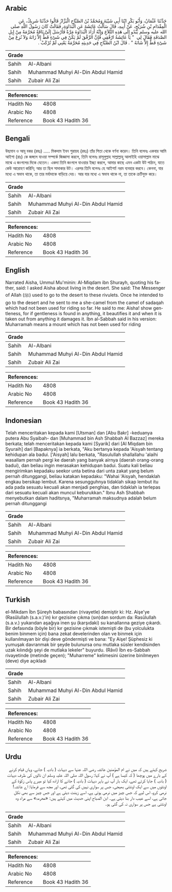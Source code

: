 ## Arabic


<div dir="rtl" lang="ar" style={{fontSize:'larger',backgroundColor:'#f8f9fa',padding:20}}>
حَدَّثَنَا عُثْمَانُ، وَأَبُو بَكْرٍ ابْنَا أَبِي شَيْبَةَ وَمُحَمَّدُ بْنُ الصَّبَّاحِ الْبَزَّازُ قَالُوا حَدَّثَنَا شَرِيكٌ، عَنِ الْمِقْدَامِ بْنِ شُرَيْحٍ، عَنْ أَبِيهِ، قَالَ سَأَلْتُ عَائِشَةَ عَنِ الْبَدَاوَةِ، فَقَالَتْ كَانَ رَسُولُ اللَّهِ صلى الله عليه وسلم يَبْدُو إِلَى هَذِهِ التِّلاَعِ وَإِنَّهُ أَرَادَ الْبَدَاوَةَ مَرَّةً فَأَرْسَلَ إِلَىَّ نَاقَةً مُحَرَّمَةً مِنْ إِبِلِ الصَّدَقَةِ فَقَالَ لِي ‏ "‏ يَا عَائِشَةُ ارْفُقِي فَإِنَّ الرِّفْقَ لَمْ يَكُنْ فِي شَىْءٍ قَطُّ إِلاَّ زَانَهُ وَلاَ نُزِعَ مِنْ شَىْءٍ قَطُّ إِلاَّ شَانَهُ ‏"‏ ‏.‏ قَالَ ابْنُ الصَّبَّاحِ فِي حَدِيثِهِ مُحَرَّمَةٌ يَعْنِي لَمْ تُرْكَبْ ‏.‏
</div>
<div style={{backgroundColor:'#f8f9fa',padding:20, marginBottom: 10}}><table> <thead> <tr> <th>Grade</th> <th></th> </tr> </thead> <tbody> <tr><td>Sahih</td><td>Al-Albani</td></tr><tr><td>Sahih</td><td>Muhammad Muhyi Al-Din Abdul Hamid</td></tr><tr><td>Sahih</td><td>Zubair Ali Zai</td></tr></tbody></table><table> <thead> <tr> <th>References:</th> <th></th> </tr> </thead> <tbody><tr><td>Hadith No</td><td>4808</td></tr><tr><td>Arabic No</td><td>4808</td></tr><tr><td>Reference</td><td>Book 43 Hadith 36</td></tr></tbody></table></div>

## Bengali


<div dir="ltr" lang="bn" style={{fontSize:'larger',backgroundColor:'#f8f9fa',padding:20}}>
উছমান ও আবূ বকর (রহঃ) ..... মিকদাম ইবন শুরায়হ (রহঃ) তাঁর পিতা থেকে বর্ণনা করেন। তিনি বলেনঃ একবার আমি আইশা (রাঃ) কে জঙ্গলে যাওয়া সম্পর্কে জিজ্ঞাসা করলে, তিনি বলেনঃ রাসূলুল্লাহ সাল্লাল্লাহু আলাইহি ওয়াসাল্লাম মাঝে মাঝে এ জংগলের দিকে যেতেন। একদা তিনি জংগলে যাওয়ার ইচ্ছা করলে, আমার কাছে এমন একটা উট পাঠান, যাতে কেউ আরোহণ করিনি; আর তা ছিল সাদাকার উট। এরপর তিনি বলেনঃ হে আইশা! নরম ব্যবহার করবে। কেননা, যার মধ্যে এ স্বভাব থাকে, তা তার মর্যাদাকে বাড়িয়ে দেয়। আর যার মধ্যে এ স্বভাব থাকে না, তা তাকে ক্রটিযুক্ত করে।
</div>
<div style={{backgroundColor:'#f8f9fa',padding:20, marginBottom: 10}}><table> <thead> <tr> <th>Grade</th> <th></th> </tr> </thead> <tbody> <tr><td>Sahih</td><td>Al-Albani</td></tr><tr><td>Sahih</td><td>Muhammad Muhyi Al-Din Abdul Hamid</td></tr><tr><td>Sahih</td><td>Zubair Ali Zai</td></tr></tbody></table><table> <thead> <tr> <th>References:</th> <th></th> </tr> </thead> <tbody><tr><td>Hadith No</td><td>4808</td></tr><tr><td>Arabic No</td><td>4808</td></tr><tr><td>Reference</td><td>Book 43 Hadith 36</td></tr></tbody></table></div>

## English


<div dir="ltr" lang="en" style={{fontSize:'larger',backgroundColor:'#f8f9fa',padding:20}}>
Narrated Aisha, Ummul Mu'minin: Al-Miqdam ibn Shurayh, quoting his father, said: I asked Aisha about living in the desert. She said: The Messenger of Allah (ﷺ) used to go to the desert to these rivulets. Once he intended to go to the desert and he sent to me a she-camel from the camel of sadaqah which had not been used for riding so far. He said to me: Aisha! show gentleness, for if gentleness is found in anything, it beautifies it and when it is taken out from anything it damages it. Ibn al-Sabbah said in his version: Muharramah means a mount which has not been used for riding
</div>
<div style={{backgroundColor:'#f8f9fa',padding:20, marginBottom: 10}}><table> <thead> <tr> <th>Grade</th> <th></th> </tr> </thead> <tbody> <tr><td>Sahih</td><td>Al-Albani</td></tr><tr><td>Sahih</td><td>Muhammad Muhyi Al-Din Abdul Hamid</td></tr><tr><td>Sahih</td><td>Zubair Ali Zai</td></tr></tbody></table><table> <thead> <tr> <th>References:</th> <th></th> </tr> </thead> <tbody><tr><td>Hadith No</td><td>4808</td></tr><tr><td>Arabic No</td><td>4808</td></tr><tr><td>Reference</td><td>Book 43 Hadith 36</td></tr></tbody></table></div>

## Indonesian


<div dir="ltr" lang="id" style={{fontSize:'larger',backgroundColor:'#f8f9fa',padding:20}}>
Telah menceritakan kepada kami [Utsman] dan [Abu Bakr] -keduanya putera Abu Syaibah- dan [Muhammad bin Ash Shabbah Al Bazzaz] mereka berkata; telah menceritakan kepada kami [Syarik] dari [Al Miqdam bin Syuraih] dari [Bapaknya] ia berkata, "Aku bertanya kepada 'Aisyah tentang kehidupan ala badui. ['Aisyah] lalu berkata, "Rasulullah shallallahu 'alaihi wasallam pernah pergi ke daerah yang banyak airnya (daerah orang-orang badui), dan beliau ingin merasakan kehidupan badui. Suatu kali beliau mengirimkan kepadaku seekor unta betina dari unta zakat yang belum pernah ditunggangi, beliau katakan kepadaku: "Wahai 'Aisyah, hendaklah engkau bersikap lembut. Karena sesungguhnya tidaklah sikap lembut itu ada pada sesuatu kecuali akan menjadi penghias, dan tidaklah ia terlepas dari sesuatu kecuali akan muncul keburukkan." Ibnu Ash Shabbah menyebutkan dalam haditsnya, "Muharramah maksudnya adalah belum pernah ditunggangi
</div>
<div style={{backgroundColor:'#f8f9fa',padding:20, marginBottom: 10}}><table> <thead> <tr> <th>Grade</th> <th></th> </tr> </thead> <tbody> <tr><td>Sahih</td><td>Al-Albani</td></tr><tr><td>Sahih</td><td>Muhammad Muhyi Al-Din Abdul Hamid</td></tr><tr><td>Sahih</td><td>Zubair Ali Zai</td></tr></tbody></table><table> <thead> <tr> <th>References:</th> <th></th> </tr> </thead> <tbody><tr><td>Hadith No</td><td>4808</td></tr><tr><td>Arabic No</td><td>4808</td></tr><tr><td>Reference</td><td>Book 43 Hadith 36</td></tr></tbody></table></div>

## Turkish


<div dir="ltr" lang="tr" style={{fontSize:'larger',backgroundColor:'#f8f9fa',padding:20}}>
el-Mikdam İbn Şüreyh babasından (rivayetle) demiştir ki: Hz. Aişe'ye (Rasûlullah (s.a.v.)'in) kır gezisine çıkma (sın)dan sordum da: Rasûlullah (s.a.v.) yukarıdan aşağıya inen şu (karşıdaki) su kanallarına geziye çıkardı. Bir defasında (böyle bir) kır gezisine çıkmak istemişti de (bu yolculukta benim binmem için) bana zekat develerinden olan ve binmek için kullanılmayan bir dişi deve göndermişti ve bana: "Ey Aişe! Şüphesiz ki yumuşak davranmak bir şeyde bulunursa onu mutlaka süsler kendisinden uzak kılındığı şeyi de mutlaka lekeler" buyurdu. (Râvi) İbn es-Sabbah rivayetinde (metinde geçen); "Muharreme" kelimesini üzerine binilmeyen (deve) diye açıkladı
</div>
<div style={{backgroundColor:'#f8f9fa',padding:20, marginBottom: 10}}><table> <thead> <tr> <th>Grade</th> <th></th> </tr> </thead> <tbody> <tr><td>Sahih</td><td>Al-Albani</td></tr><tr><td>Sahih</td><td>Muhammad Muhyi Al-Din Abdul Hamid</td></tr><tr><td>Sahih</td><td>Zubair Ali Zai</td></tr></tbody></table><table> <thead> <tr> <th>References:</th> <th></th> </tr> </thead> <tbody><tr><td>Hadith No</td><td>4808</td></tr><tr><td>Arabic No</td><td>4808</td></tr><tr><td>Reference</td><td>Book 43 Hadith 36</td></tr></tbody></table></div>

## Urdu


<div dir="rtl" lang="ur" style={{fontSize:'larger',backgroundColor:'#f8f9fa',padding:20}}>
شریح کہتے ہیں کہ میں نے ام المؤمنین عائشہ رضی اللہ عنہا سے دیہات ( بادیہ ) جانے، وہاں قیام کرنے کے بارے میں پوچھا ( کہ کیسا ہے ) آپ نے کہا: رسول اللہ صلی اللہ علیہ وسلم ان نالوں کی طرف دیہات ( بادیہ ) جایا کرتے تھے، ایک بار آپ نے باہر دیہات ( بادیہ ) جانے کا ارادہ کیا تو میرے پاس زکوٰۃ کے اونٹوں میں سے ایک اونٹنی بھیجی، جس پر سواری نہیں کی گئی تھی، اور مجھ سے فرمایا: اے عائشہ! نرمی کرو، اس لیے کہ جس چیز میں نرمی ہوتی ہے، اسے زینت دیتی ہے اور جس چیز سے بھی نکل جاتی ہے، اسے عیب دار بنا دیتی ہے۔ ابن الصباح اپنی حدیث میں کہتے ہیں: «محرمۃ» سے مراد وہ اونٹنی ہے جس پر سواری نہ کی گئی ہو۔
</div>
<div style={{backgroundColor:'#f8f9fa',padding:20, marginBottom: 10}}><table> <thead> <tr> <th>Grade</th> <th></th> </tr> </thead> <tbody> <tr><td>Sahih</td><td>Al-Albani</td></tr><tr><td>Sahih</td><td>Muhammad Muhyi Al-Din Abdul Hamid</td></tr><tr><td>Sahih</td><td>Zubair Ali Zai</td></tr></tbody></table><table> <thead> <tr> <th>References:</th> <th></th> </tr> </thead> <tbody><tr><td>Hadith No</td><td>4808</td></tr><tr><td>Arabic No</td><td>4808</td></tr><tr><td>Reference</td><td>Book 43 Hadith 36</td></tr></tbody></table></div>